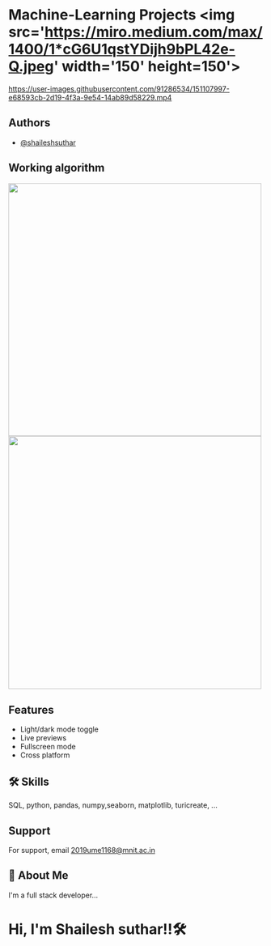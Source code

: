 # **Machine-Learning Projects**                                       <img src='https://miro.medium.com/max/1400/1*cG6U1qstYDijh9bPL42e-Q.jpeg' width='150' height=150'>
  

  https://user-images.githubusercontent.com/91286534/151107997-e68593cb-2d19-4f3a-9e54-14ab89d58229.mp4


## Authors

- [@shaileshsuthar](https://github.com/shaileshsuthar675/)


## Working algorithm

<img src='https://data-flair.training/blogs/wp-content/uploads/sites/2/2017/07/what-is-machine-learning.jpg' width='500' height='500'>

<img src='https://www.eurixgroup.com/wp-content/uploads/2021/01/ml-e1610553826718.jpg' width='500' height='500'>





## Features

- Light/dark mode toggle
- Live previews
- Fullscreen mode
- Cross platform


## 🛠 Skills
SQL, python, pandas, numpy,seaborn, matplotlib,
turicreate, ... 

## Support

For support, email 2019ume1168@mnit.ac.in


## 🚀 About Me
I'm a full stack developer...
# Hi, I'm Shailesh suthar!!🛠
